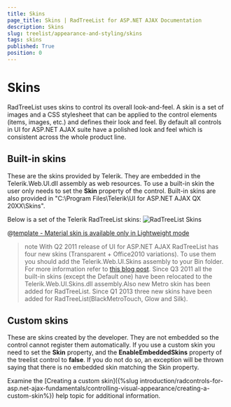 ```yaml
---
title: Skins
page_title: Skins | RadTreeList for ASP.NET AJAX Documentation
description: Skins
slug: treelist/appearance-and-styling/skins
tags: skins
published: True
position: 0
---
```


# Skins



RadTreeList uses skins to control its overall look-and-feel. A skin is a set of images and a CSS stylesheet that can be applied to the control elements (items, images, etc.) and defines their look and feel. By default all controls in UI for ASP.NET AJAX suite have a polished look and feel which is consistent across the whole product line.

## Built-in skins

These are the skins provided by Telerik. They are embedded in the Telerik.Web.UI.dll assembly as web resources. To use a built-in skin the user only needs to set the **Skin** property of the control. Built-in skins are also provided in "C:\Program Files\Telerik\UI for ASP.NET AJAX QX 20XX\Skins".

Below is a set of the Telerik RadTreeList skins:
![RadTreeList Skins](images/treelist-skins.png) 


 @[template - Material skin is available only in Lightweight mode](/_templates/common/skins-notes.md#material-only-in-lightweight) 



>note With Q2 2011 release of UI for ASP.NET AJAX RadTreeList has four new skins (Transparent + Office2010 variations). To use them you should add the Telerik.Web.UI.Skins assembly to your Bin folder. For more information refer to [this blog post](http://blogs.telerik.com/aspnet-ajax/posts/11-07-05/new-telerik-ajax-skins-assembly.aspx).
>Since Q3 2011 all the built-in skins (except the Default one) have been relocated to the Telerik.Web.UI.Skins.dll assembly.Also new Metro skin has been added for RadTreeList.
>Since Q1 2013 three new skins have been added for RadTreeList(BlackMetroTouch, Glow and Silk).
>


## Custom skins

These are skins created by the developer. They are not embedded so the control cannot register them automatically. If you use a custom skin you need to set the **Skin** property, and the **EnableEmbeddedSkins** property of the treelist control to **false**. If you do not do so, an exception will be thrown saying that there is no embedded skin matching the Skin property.

Examine the [Creating a custom skin]({%slug introduction/radcontrols-for-asp.net-ajax-fundamentals/controlling-visual-appearance/creating-a-custom-skin%}) help topic for additional information.
